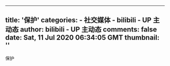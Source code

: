 
---
title: '保护'
categories: 
    - 社交媒体
    - bilibili - UP 主动态
author: bilibili - UP 主动态
comments: false
date: Sat, 11 Jul 2020 06:34:05 GMT
thumbnail: ''
---

<div>   
保护<br>  
</div>
            
